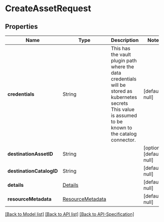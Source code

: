 # CreateAssetRequest

## Properties
Name | Type | Description | Notes
------------ | ------------- | ------------- | -------------
**credentials** | String | This has the vault plugin path where the data credentials will be stored as kubernetes secrets This value is assumed to be known to the catalog connector. | [default: null]
**destinationAssetID** | String |  | [optional] [default: null]
**destinationCatalogID** | String |  | [default: null]
**details** | [Details](../Details) |  | [default: null]
**resourceMetadata** | [ResourceMetadata](../ResourceMetadata) |  | [default: null]

[[Back to Model list]](../README.md#documentation-for-models) [[Back to API list]](../README.md#documentation-for-api-endpoints) [[Back to API-Specification]](../README.md)

